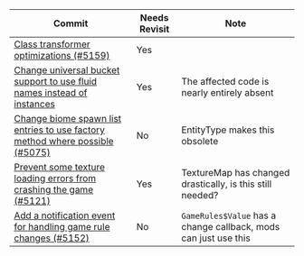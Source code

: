 |Commit|Needs Revisit|Note|
|------|-------------|----|
|[Class transformer optimizations (#5159)](https://github.com/MinecraftForge/MinecraftForge/commit/10036aa764f9678ef2c86cde40ddcaf72d32dc95)| Yes |  |
|[Change universal bucket support to use fluid names instead of instances](https://github.com/MinecraftForge/MinecraftForge/commit/82262e462e5ea8ff3a368ffce7d0edfd301dfeb0)| Yes | The affected code is nearly entirely absent |
|[Change biome spawn list entries to use factory method where possible (#5075)](https://github.com/MinecraftForge/MinecraftForge/commit/214275babadb9288ecea779245442687dd3ae8cd)| No | EntityType makes this obsolete |
|[Prevent some texture loading errors from crashing the game (#5121)](https://github.com/MinecraftForge/MinecraftForge/commit/633746673523e9375a933fa00badcc180018332e)| Yes | TextureMap has changed drastically, is this still needed? |
|[Add a notification event for handling game rule changes (#5152)](https://github.com/MinecraftForge/MinecraftForge/commit/55a7c6d64b61a40a5d7aa8cef4259f2209e2cd5e) | No | `GameRules$Value` has a change callback, mods can just use this |
